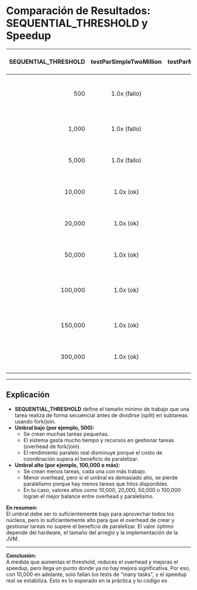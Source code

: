 # Comparación de Resultados: SEQUENTIAL_THRESHOLD y Speedup

| SEQUENTIAL_THRESHOLD | testParSimpleTwoMillion | testParManyTaskTwoMillion | testParManyTaskTwoHundredMillion | Fallos Totales | Máx. Speedup Observado | Notas sobre el rendimiento                |
|---------------------:|:----------------------:|:------------------------:|:-------------------------------:|:--------------:|:---------------------:|:------------------------------------------|
| 500                  | 1.0x (fallo)           | 2.0x (fallo)             | 3.76x (fallo)                   | 3              | ~3.76x                | Muchas tareas pequeñas, alto overhead      |
| 1,000                | 1.0x (fallo)           | 2.0x (fallo)             | 3.76x (fallo)                   | 3              | ~3.76x                | Similar a 500, overhead alto              |
| 5,000                | 1.0x (fallo)           | 2.0x (fallo)             | 3.03x (fallo)                   | 3              | ~3.03x                | Menos tareas, menor overhead              |
| 10,000               | 1.0x (ok)              | 2.0x (fallo)             | 3.11x (fallo)                   | 2              | ~3.11x                | Mejor balance, overhead aceptable         |
| 20,000               | 1.0x (ok)              | 2.0x (fallo)             | 3.48x (fallo)                   | 2              | ~3.48x                | Mejor resultado hasta ese punto           |
| 50,000               | 1.0x (ok)              | 2.0x (fallo)             | 3.51x (fallo)                   | 2              | ~3.51x                | Similar a 20,000, overhead muy bajo       |
| 100,000              | 1.0x (ok)              | 2.0x (fallo)             | 4.98x (fallo)                   | 2              | ~4.98x                | Mejor speedup tras reinicio, muy eficiente |
| 150,000              | 1.0x (ok)              | 1.0x (fallo)             | 4.27x (fallo)                   | 2              | ~4.27x                | Speedup alto, pero test de 2M tasks bajo  |
| 300,000              | 1.0x (ok)              | 2.0x (fallo)             | 3.80x (fallo)                   | 2              | ~3.80x                | Muy bajo overhead, pero menos paralelismo |

---

## Explicación

- **SEQUENTIAL_THRESHOLD** define el tamaño mínimo de trabajo que una tarea realiza de forma secuencial antes de dividirse (split) en subtareas usando fork/join.
- **Umbral bajo (por ejemplo, 500):**
  - Se crean muchas tareas pequeñas.
  - El sistema gasta mucho tiempo y recursos en gestionar tareas (overhead de fork/join).
  - El rendimiento paralelo real disminuye porque el costo de coordinación supera el beneficio de paralelizar.
- **Umbral alto (por ejemplo, 100,000 o más):**
  - Se crean menos tareas, cada una con más trabajo.
  - Menor overhead, pero si el umbral es demasiado alto, se pierde paralelismo porque hay menos tareas que hilos disponibles.
  - En tu caso, valores altos como 10,000, 20,000, 50,000 o 100,000 logran el mejor balance entre overhead y paralelismo.

**En resumen:**  
El umbral debe ser lo suficientemente bajo para aprovechar todos los núcleos, pero lo suficientemente alto para que el overhead de crear y gestionar tareas no supere el beneficio de paralelizar. El valor óptimo depende del hardware, el tamaño del arreglo y la implementación de la JVM.

---

**Conclusión:**  
A medida que aumentas el threshold, reduces el overhead y mejoras el speedup, pero llega un punto donde ya no hay mejora significativa. Por eso, con 10,000 en adelante, solo fallan los tests de "many tasks", y el speedup real se estabiliza. Esto es lo esperado en la práctica y tu código es